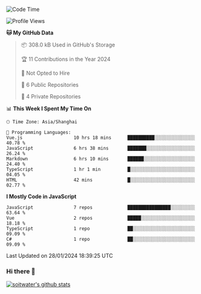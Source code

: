 <!--START_SECTION:waka-->
![Code Time](http://img.shields.io/badge/Code%20Time-3%2C088%20hrs%2032%20mins-blue)

![Profile Views](http://img.shields.io/badge/Profile%20Views-0-blue)

**🐱 My GitHub Data** 

> 📦 308.0 kB Used in GitHub's Storage 
 > 
> 🏆 11 Contributions in the Year 2024
 > 
> 🚫 Not Opted to Hire
 > 
> 📜 6 Public Repositories 
 > 
> 🔑 4 Private Repositories 
 > 
📊 **This Week I Spent My Time On** 

```text
🕑︎ Time Zone: Asia/Shanghai

💬 Programming Languages: 
Vue.js                   10 hrs 18 mins      ██████████░░░░░░░░░░░░░░░   40.78 % 
JavaScript               6 hrs 38 mins       ███████░░░░░░░░░░░░░░░░░░   26.24 % 
Markdown                 6 hrs 10 mins       ██████░░░░░░░░░░░░░░░░░░░   24.40 % 
TypeScript               1 hr 1 min          █░░░░░░░░░░░░░░░░░░░░░░░░   04.05 % 
HTML                     42 mins             █░░░░░░░░░░░░░░░░░░░░░░░░   02.77 % 
```

**I Mostly Code in JavaScript** 

```text
JavaScript               7 repos             ████████████████░░░░░░░░░   63.64 % 
Vue                      2 repos             █████░░░░░░░░░░░░░░░░░░░░   18.18 % 
TypeScript               1 repo              ██░░░░░░░░░░░░░░░░░░░░░░░   09.09 % 
C#                       1 repo              ██░░░░░░░░░░░░░░░░░░░░░░░   09.09 % 
```




 Last Updated on 28/01/2024 18:39:25 UTC
<!--END_SECTION:waka-->

### Hi there 👋
[![soitwater's github stats](https://github-readme-stats.vercel.app/api?username=soitwater)](https://github.com/soitwater/github-readme-stats)
